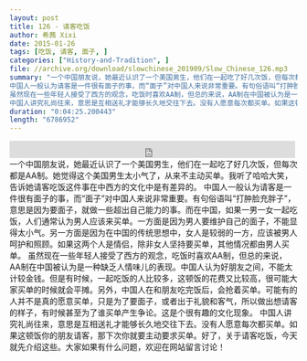 ```yaml
---
layout: post
title: 126 - 请客吃饭
author: 希茜 Xixi
date: 2015-01-26
tags: [吃饭, 请客, 面子, ]
categories: ["History-and-Tradition", ]
file: //archive.org/download/slowchinese_201909/Slow_Chinese_126.mp3
summary: "一个中国朋友说，她最近认识了一个美国男生，他们在一起吃了好几次饭，但每次都是AA制。她觉得这个美国男生太小气了，从来不主动买单。我听了哈哈大笑，告诉她请客吃饭这件事在中西方的文化中是有差异的。
中国人一般认为请客是一件很有面子的事，而“面子”对中国人来说非常重要。有句俗语叫“打肿脸充胖子”，意思是因为要面子，就做一些超出自己能力的事。而在中国，如果一男一女一起吃饭，人们通常认为男人应该来买单。一方面是因为男人要维护自己的面子，不能显得太小气。另一方面是因为在中国的传统思想中，女人是较弱的一方，应该被男人呵护和照顾。如果这两个人是情侣，除非女人坚持要买单，其他情况都由男人买单。
虽然现在一些年轻人接受了西方的观念，吃饭时喜欢AA制，但总的来说，AA制在中国被认为是一种缺乏人情味儿的表现。中国人认为好朋友之间，不能太计较金钱。但是有时候，一起吃饭的人比较多，这顿饭的花费又比较高，很可能大家买单的时候就会平摊。另外，中国人在和朋友吃完饭后，会抢着买单。可能有的人并不是真的愿意买单，只是为了要面子，或者出于礼貌和客气，所以做出想请客的样子，有时候甚至为了谁买单产生争论。这是个很有趣的文化现象。
中国人讲究礼尚往来，意思是互相送礼才能够长久地交往下去。没有人愿意每次都买单。如果这顿饭你的朋友请客，那下次你就要主动要求买单。好了，关于请客吃饭，今天就先介绍这些。大家如果有什么问题，欢迎在网站留言讨论！"
duration: "0:04:25.200443"
length: "6786952"
---
```


<iframe src="https://archive.org/embed/slowchinese_201909/Slow_Chinese_126.mp3" width="500" height="30" frameborder="0" webkitallowfullscreen="true" mozallowfullscreen="true" allowfullscreen></iframe>
一个中国朋友说，她最近认识了一个美国男生，他们在一起吃了好几次饭，但每次都是AA制。她觉得这个美国男生太小气了，从来不主动买单。我听了哈哈大笑，告诉她请客吃饭这件事在中西方的文化中是有差异的。
中国人一般认为请客是一件很有面子的事，而“面子”对中国人来说非常重要。有句俗语叫“打肿脸充胖子”，意思是因为要面子，就做一些超出自己能力的事。而在中国，如果一男一女一起吃饭，人们通常认为男人应该来买单。一方面是因为男人要维护自己的面子，不能显得太小气。另一方面是因为在中国的传统思想中，女人是较弱的一方，应该被男人呵护和照顾。如果这两个人是情侣，除非女人坚持要买单，其他情况都由男人买单。
虽然现在一些年轻人接受了西方的观念，吃饭时喜欢AA制，但总的来说，AA制在中国被认为是一种缺乏人情味儿的表现。中国人认为好朋友之间，不能太计较金钱。但是有时候，一起吃饭的人比较多，这顿饭的花费又比较高，很可能大家买单的时候就会平摊。另外，中国人在和朋友吃完饭后，会抢着买单。可能有的人并不是真的愿意买单，只是为了要面子，或者出于礼貌和客气，所以做出想请客的样子，有时候甚至为了谁买单产生争论。这是个很有趣的文化现象。
中国人讲究礼尚往来，意思是互相送礼才能够长久地交往下去。没有人愿意每次都买单。如果这顿饭你的朋友请客，那下次你就要主动要求买单。好了，关于请客吃饭，今天就先介绍这些。大家如果有什么问题，欢迎在网站留言讨论！